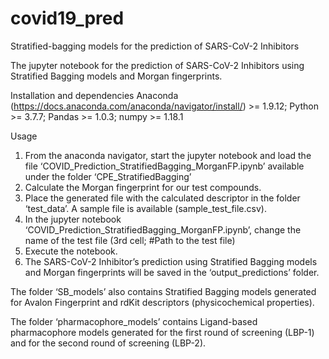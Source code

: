 # covid19_pred
Stratified-bagging models for the prediction of SARS-CoV-2 Inhibitors

The jupyter notebook for the prediction of SARS-CoV-2 Inhibitors
 using Stratified Bagging models and Morgan fingerprints.

Installation and dependencies
Anaconda (https://docs.anaconda.com/anaconda/navigator/install/) >= 1.9.12; 
Python >= 3.7.7; 
Pandas >= 1.0.3; 
numpy >= 1.18.1

Usage

1)	From the anaconda navigator, start the jupyter notebook and load the file ‘COVID_Prediction_StratifiedBagging_MorganFP.ipynb’ available under the folder ‘CPE_StratifiedBagging’
2)	Calculate the Morgan fingerprint for our test compounds.
3)	Place the generated file with the calculated descriptor in the folder ‘test_data’. A sample file is available (sample_test_file.csv).
4)	In the jupyter notebook ‘COVID_Prediction_StratifiedBagging_MorganFP.ipynb’, change the name of the test file (3rd cell; #Path to the test file)
5)	Execute the notebook.
6)	The SARS-CoV-2 Inhibitor’s prediction using Stratified Bagging models and Morgan fingerprints will be saved in the ‘output_predictions’ folder.

The folder ‘SB_models’ also contains Stratified Bagging models generated for Avalon Fingerprint and rdKit descriptors (physicochemical properties).

The folder ‘pharmacophore_models’ contains Ligand-based pharmacophore models generated for the first round of screening (LBP-1) and for the second round of screening (LBP-2).


